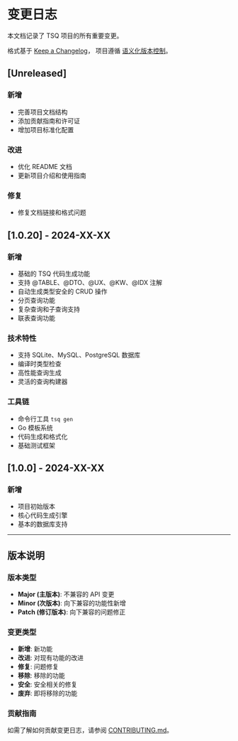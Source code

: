 # 变更日志

本文档记录了 TSQ 项目的所有重要变更。

格式基于 [Keep a Changelog](https://keepachangelog.com/zh-CN/1.0.0/)，
项目遵循 [语义化版本控制](https://semver.org/lang/zh-CN/)。

## [Unreleased]

### 新增
- 完善项目文档结构
- 添加贡献指南和许可证
- 增加项目标准化配置

### 改进
- 优化 README 文档
- 更新项目介绍和使用指南

### 修复
- 修复文档链接和格式问题

## [1.0.20] - 2024-XX-XX

### 新增
- 基础的 TSQ 代码生成功能
- 支持 @TABLE、@DTO、@UX、@KW、@IDX 注解
- 自动生成类型安全的 CRUD 操作
- 分页查询功能
- 复杂查询和子查询支持
- 联表查询功能

### 技术特性
- 支持 SQLite、MySQL、PostgreSQL 数据库
- 编译时类型检查
- 高性能查询生成
- 灵活的查询构建器

### 工具链
- 命令行工具 `tsq gen`
- Go 模板系统
- 代码生成和格式化
- 基础测试框架

## [1.0.0] - 2024-XX-XX

### 新增
- 项目初始版本
- 核心代码生成引擎
- 基本的数据库支持

---

## 版本说明

### 版本类型
- **Major (主版本)**: 不兼容的 API 变更
- **Minor (次版本)**: 向下兼容的功能性新增
- **Patch (修订版本)**: 向下兼容的问题修正

### 变更类型
- **新增**: 新功能
- **改进**: 对现有功能的改进
- **修复**: 问题修复
- **移除**: 移除的功能
- **安全**: 安全相关的修复
- **废弃**: 即将移除的功能

### 贡献指南
如需了解如何贡献变更日志，请参阅 [CONTRIBUTING.md](CONTRIBUTING.md)。 